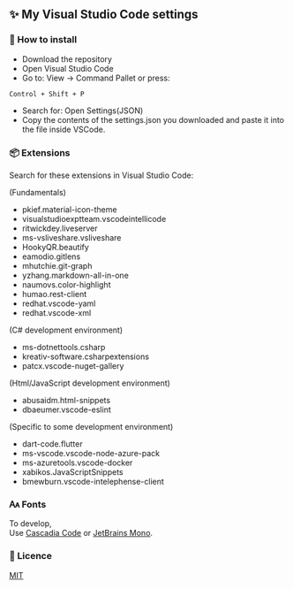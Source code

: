 <h2>✨ My Visual Studio Code settings</h2>

<h3>📜 How to install</h3>

- Download the repository
- Open Visual Studio Code
- Go to: View -> Command Pallet or press:
~~~
Control + Shift + P
~~~
- Search for: Open Settings(JSON)
- Copy the contents of the settings.json you downloaded and 
paste it into the file inside VSCode.

<h3>📦 Extensions</h3>

Search for these extensions in Visual Studio Code:

(Fundamentals)

- pkief.material-icon-theme
- visualstudioexptteam.vscodeintellicode
- ritwickdey.liveserver
- ms-vsliveshare.vsliveshare
- HookyQR.beautify
- eamodio.gitlens
- mhutchie.git-graph
- yzhang.markdown-all-in-one
- naumovs.color-highlight
- humao.rest-client
- redhat.vscode-yaml
- redhat.vscode-xml

(C# development environment)

- ms-dotnettools.csharp
- kreativ-software.csharpextensions
- patcx.vscode-nuget-gallery

(Html/JavaScript development environment)

- abusaidm.html-snippets
- dbaeumer.vscode-eslint

(Specific to some development environment)

- dart-code.flutter
- ms-vscode.vscode-node-azure-pack
- ms-azuretools.vscode-docker
- xabikos.JavaScriptSnippets
- bmewburn.vscode-intelephense-client

<h3>🗛 Fonts</h3>

To develop, <br>
Use <a href="https://github.com/microsoft/cascadia-code">Cascadia Code</a> or <a href="https://www.jetbrains.com/pt-br/lp/mono/">JetBrains Mono</a>.

<h3>📜 Licence</h3>

<a href="https://github.com/danhpaiva/visual-studio-code-config/blob/main/LICENSE">MIT</a>
